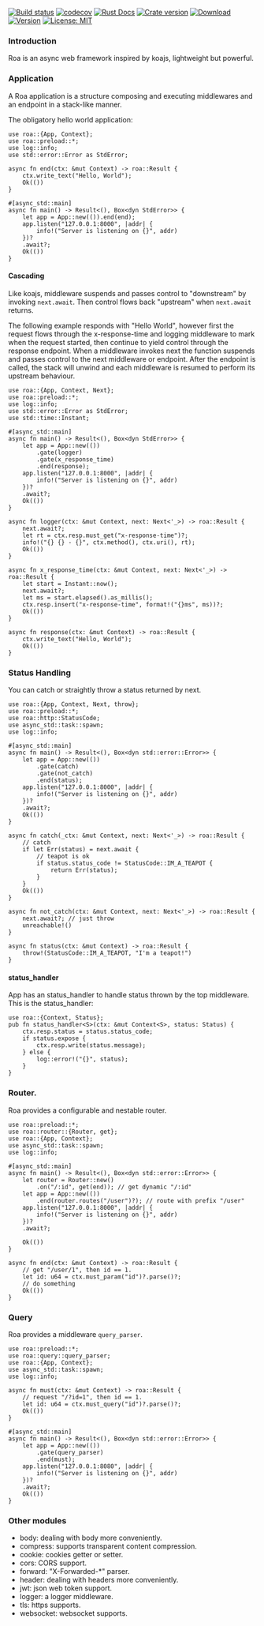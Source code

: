 [![Build status](https://img.shields.io/travis/Hexilee/roa/master.svg)](https://travis-ci.org/Hexilee/roa)
[![codecov](https://codecov.io/gh/Hexilee/roa/branch/master/graph/badge.svg)](https://codecov.io/gh/Hexilee/roa)
[![Rust Docs](https://docs.rs/roa/badge.svg)](https://docs.rs/roa)
[![Crate version](https://img.shields.io/crates/v/roa.svg)](https://crates.io/crates/roa)
[![Download](https://img.shields.io/crates/d/roa.svg)](https://crates.io/crates/roa)
[![Version](https://img.shields.io/badge/rustc-1.40+-lightgray.svg)](https://blog.rust-lang.org/2019/12/19/Rust-1.40.0.html)
[![License: MIT](https://img.shields.io/badge/License-MIT-yellow.svg)](https://github.com/Hexilee/roa/blob/master/LICENSE)

### Introduction

Roa is an async web framework inspired by koajs, lightweight but powerful.

### Application

A Roa application is a structure composing and executing middlewares and an endpoint in a stack-like manner.

The obligatory hello world application:

```rust,no_run
use roa::{App, Context};
use roa::preload::*;
use log::info;
use std::error::Error as StdError;

async fn end(ctx: &mut Context) -> roa::Result {
    ctx.write_text("Hello, World");
    Ok(())
}

#[async_std::main]
async fn main() -> Result<(), Box<dyn StdError>> {
    let app = App::new(()).end(end);
    app.listen("127.0.0.1:8000", |addr| {
        info!("Server is listening on {}", addr)
    })?
    .await?;
    Ok(())
}
```

#### Cascading
Like koajs, middleware suspends and passes control to "downstream" by invoking `next.await`.
Then control flows back "upstream" when `next.await` returns.

The following example responds with "Hello World",
however first the request flows through the x-response-time and logging middleware to mark
when the request started, then continue to yield control through the response endpoint.
When a middleware invokes next the function suspends and passes control to the next middleware or endpoint.
After the endpoint is called,
the stack will unwind and each middleware is resumed to perform
its upstream behaviour.

```rust,no_run
use roa::{App, Context, Next};
use roa::preload::*;
use log::info;
use std::error::Error as StdError;
use std::time::Instant;

#[async_std::main]
async fn main() -> Result<(), Box<dyn StdError>> {
    let app = App::new(())
        .gate(logger)
        .gate(x_response_time)
        .end(response);
    app.listen("127.0.0.1:8000", |addr| {
        info!("Server is listening on {}", addr)
    })?
    .await?;
    Ok(())
}

async fn logger(ctx: &mut Context, next: Next<'_>) -> roa::Result {
    next.await?;
    let rt = ctx.resp.must_get("x-response-time")?;
    info!("{} {} - {}", ctx.method(), ctx.uri(), rt);
    Ok(())
}

async fn x_response_time(ctx: &mut Context, next: Next<'_>) -> roa::Result {
    let start = Instant::now();
    next.await?;
    let ms = start.elapsed().as_millis();
    ctx.resp.insert("x-response-time", format!("{}ms", ms))?;
    Ok(())
}

async fn response(ctx: &mut Context) -> roa::Result {
    ctx.write_text("Hello, World");
    Ok(())
}

```

### Status Handling

You can catch or straightly throw a status returned by next.

```rust,no_run
use roa::{App, Context, Next, throw};
use roa::preload::*;
use roa::http::StatusCode;
use async_std::task::spawn;
use log::info;

#[async_std::main]
async fn main() -> Result<(), Box<dyn std::error::Error>> {
    let app = App::new(())
        .gate(catch)
        .gate(not_catch)
        .end(status);
    app.listen("127.0.0.1:8000", |addr| {
        info!("Server is listening on {}", addr)
    })?
    .await?;
    Ok(())
}

async fn catch(_ctx: &mut Context, next: Next<'_>) -> roa::Result {
    // catch
    if let Err(status) = next.await {
        // teapot is ok
        if status.status_code != StatusCode::IM_A_TEAPOT {
            return Err(status);
        }
    }
    Ok(())
}

async fn not_catch(ctx: &mut Context, next: Next<'_>) -> roa::Result {
    next.await?; // just throw
    unreachable!()
}

async fn status(ctx: &mut Context) -> roa::Result {
    throw!(StatusCode::IM_A_TEAPOT, "I'm a teapot!")
}

```

#### status_handler
App has an status_handler to handle status thrown by the top middleware.
This is the status_handler:

```rust,no_run
use roa::{Context, Status};
pub fn status_handler<S>(ctx: &mut Context<S>, status: Status) {
    ctx.resp.status = status.status_code;
    if status.expose {
        ctx.resp.write(status.message);
    } else {
        log::error!("{}", status);
    }
}
```

### Router.
Roa provides a configurable and nestable router.

```rust,no_run
use roa::preload::*;
use roa::router::{Router, get};
use roa::{App, Context};
use async_std::task::spawn;
use log::info;

#[async_std::main]
async fn main() -> Result<(), Box<dyn std::error::Error>> {
    let router = Router::new()
        .on("/:id", get(end)); // get dynamic "/:id"
    let app = App::new(())
        .end(router.routes("/user")?); // route with prefix "/user"
    app.listen("127.0.0.1:8000", |addr| {
        info!("Server is listening on {}", addr)
    })?
    .await?;
    
    Ok(())
}

async fn end(ctx: &mut Context) -> roa::Result {
    // get "/user/1", then id == 1.
    let id: u64 = ctx.must_param("id")?.parse()?;
    // do something
    Ok(())
}
```

### Query

Roa provides a middleware `query_parser`.

```rust,no_run
use roa::preload::*;
use roa::query::query_parser;
use roa::{App, Context};
use async_std::task::spawn;
use log::info;

async fn must(ctx: &mut Context) -> roa::Result {
    // request "/?id=1", then id == 1.
    let id: u64 = ctx.must_query("id")?.parse()?;
    Ok(())
}

#[async_std::main]
async fn main() -> Result<(), Box<dyn std::error::Error>> {
    let app = App::new(())
        .gate(query_parser)
        .end(must);
    app.listen("127.0.0.1:8080", |addr| {
        info!("Server is listening on {}", addr)
    })?
    .await?;     
    Ok(())
}
```

### Other modules

- body: dealing with body more conveniently.
- compress: supports transparent content compression.
- cookie: cookies getter or setter.
- cors: CORS support.
- forward: "X-Forwarded-*" parser.
- header: dealing with headers more conveniently.
- jwt: json web token support.
- logger: a logger middleware.
- tls: https supports.
- websocket: websocket supports.
